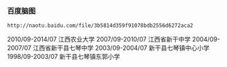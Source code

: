 ### 百度脑图
    http://naotu.baidu.com/file/3b5814d359f91078bdb2556d6272aca2



2010/09-2014/07 江西农业大学
2007/09-2010/07 江西省新干中学
2004/09-2007/07 江西省新干县七琴中学
2003/09-2004/07 新干县七琴镇中心小学
1998/09-2003/07 新干县七琴镇东郭小学